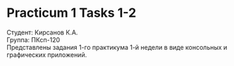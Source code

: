 # Practicum 1 Tasks 1-2

Студент: Кирсанов К.А.  
Группа: ПКсп-120  
Представлены задания 1-го практикума 1-й недели в виде консольных и графических приложений.
